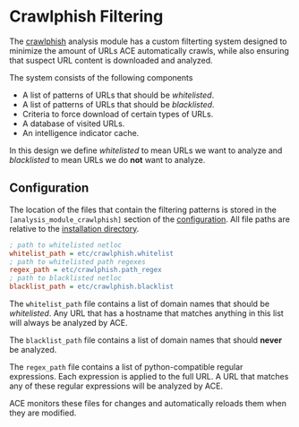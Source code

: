 # Crawlphish Filtering

The [crawlphish](link) analysis module has a custom filterting system designed to minimize the amount of URLs ACE automatically crawls, while also ensuring that suspect URL content is downloaded and analyzed.

The system consists of the following components

- A list of patterns of URLs that should be *whitelisted*.
- A list of patterns of URLs that should be *blacklisted*.
- Criteria to force download of certain types of URLs.
- A database of visited URLs.
- An intelligence indicator cache.

In this design we define *whitelisted* to mean URLs we want to analyze and *blacklisted* to mean URLs we do **not** want to analyze.

## Configuration

The location of the files that contain the filtering patterns is stored in the `[analysis_module_crawlphish]` section of the [configuration](../design/configuration.md). All file paths are relative to the [installation directory](../design/saq_home.md).

```ini
; path to whitelisted netloc
whitelist_path = etc/crawlphish.whitelist
; path to whitelisted path regexes
regex_path = etc/crawlphish.path_regex
; path to blacklisted netloc
blacklist_path = etc/crawlphish.blacklist
```

The `whitelist_path` file contains a list of domain names that should be *whitelisted*. Any URL that has a hostname that matches anything in this list will always be analyzed by ACE.

The `blacklist_path` file contains a list of domain names that should **never** be analyzed.

The `regex_path` file contains a list of python-compatible regular expressions. Each expression is applied to the full URL. A URL that matches any of these regular expressions will be analyzed by ACE.

ACE monitors these files for changes and automatically reloads them when they are modified.
